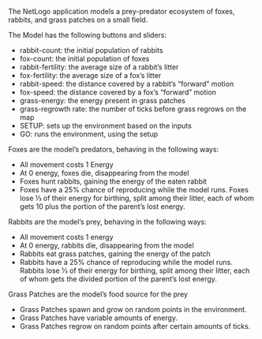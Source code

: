 The NetLogo application models a prey-predator ecosystem of foxes, rabbits, and grass patches on a small field.

The Model has the following buttons and sliders:
- rabbit-count: the initial population of rabbits
- fox-count: the initial population of foxes
- rabbit-fertility: the average size of a rabbit’s litter
- fox-fertility: the average size of a fox’s litter
- rabbit-speed: the distance covered by a rabbit’s “forward” motion
- fox-speed: the distance covered by a fox’s “forward” motion
- grass-energy: the energy present in grass patches
- grass-regrowth rate: the number of ticks before grass regrows on the map
- SETUP: sets up the environment based on the inputs
- GO: runs the environment, using the setup

Foxes are the model’s predators, behaving in the following ways:
- All movement costs 1 Energy
- At 0 energy, foxes die, disappearing from the model
- Foxes hunt rabbits, gaining the energy of the eaten rabbit
- Foxes have a 25% chance of reproducing while the model runs. Foxes lose ⅓ of their energy for birthing, split among their litter, each of whom gets 10 plus the portion of the parent’s lost energy.

Rabbits are the model’s prey, behaving in the following ways:
- All movement costs 1 energy
- At 0 energy, rabbits die, disappearing from the model
- Rabbits eat grass patches, gaining the energy of the patch
- Rabbits have a 25% chance of reproducing while the model runs. Rabbits lose ⅓ of their energy for birthing, split among their litter, each of whom gets the divided portion of the parent’s lost energy.

Grass Patches are the model’s food source for the prey
- Grass Patches spawn and grow on random points in the environment.
- Grass Patches have variable amounts of energy.
- Grass Patches regrow on random points after certain amounts of ticks.
